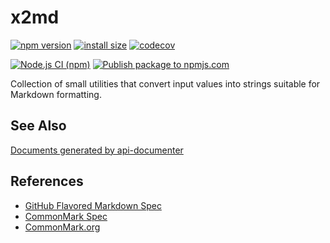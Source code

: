 # x2md

[![npm version](https://badge.fury.io/js/@msn088%2Fx2md.svg?icon=si%3Anpm)](https://badge.fury.io/js/@msn088%2Fx2md)
[![install size](https://packagephobia.com/badge?p=@msn088/x2md)](https://packagephobia.com/result?p=@msn088/x2md)
[![codecov](https://codecov.io/gh/F88/x2md/branch/main/graph/badge.svg?token=TNBVNCPR6C)](https://codecov.io/gh/F88/x2md)

[![Node.js CI (npm)](https://github.com/F88/x2md/actions/workflows/nodejs-ci-npm.yml/badge.svg)](https://github.com/F88/x2md/actions/workflows/nodejs-ci-npm.yml)
[![Publish package to npmjs.com](https://github.com/F88/x2md/actions/workflows/npm-publish-to-npmjs.yml/badge.svg?branch=main)](https://github.com/F88/x2md/actions/workflows/npm-publish-to-npmjs.yml)

Collection of small utilities that convert input values into strings suitable for Markdown formatting.

## See Also

[Documents generated by api-documenter](https://github.com/F88/x2md/tree/main/docs/index.md)

## References

- [GitHub Flavored Markdown Spec](https://github.github.com/gfm/)
- [CommonMark Spec](https://spec.commonmark.org/)
- [CommonMark.org](https://commonmark.org/)
